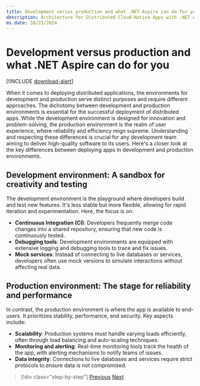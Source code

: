 ```yaml
---
title: Development versus production and what .NET Aspire can do for you
description: Architecture for Distributed Cloud-Native Apps with .NET Aspire & Containers | Development versus production and what .NET Aspire can do for you
ms.date: 10/23/2024
---
```


# Development versus production and what .NET Aspire can do for you

[!INCLUDE [download-alert](../includes/download-alert.md)]

When it comes to deploying distributed applications, the environments for development and production serve distinct purposes and require different approaches. The dichotomy between development and production environments is essential for the successful deployment of distributed apps. While the development environment is designed for innovation and problem-solving, the production environment is the realm of user experience, where reliability and efficiency reign supreme. Understanding and respecting these differences is crucial for any development team aiming to deliver high-quality software to its users. Here's a closer look at the key differences between deploying apps in development and production environments.

## Development environment: A sandbox for creativity and testing

The development environment is the playground where developers build and test new features. It's less stable but more flexible, allowing for rapid iteration and experimentation. Here, the focus is on:

- **Continuous Integration (CI)**: Developers frequently merge code changes into a shared repository, ensuring that new code is continuously tested.
- **Debugging tools**: Development environments are equipped with extensive logging and debugging tools to trace and fix issues.
- **Mock services**: Instead of connecting to live databases or services, developers often use mock versions to simulate interactions without affecting real data.

## Production environment: The stage for reliability and performance

In contrast, the production environment is where the app is available to end-users. It prioritizes stability, performance, and security. Key aspects include:

- **Scalability**: Production systems must handle varying loads efficiently, often through load balancing and auto-scaling techniques.
- **Monitoring and alerting**: Real-time monitoring tools track the health of the app, with alerting mechanisms to notify teams of issues.
- **Data integrity**: Connections to live databases and services require strict protocols to ensure data is not compromised.

>[!div class="step-by-step"]
>[Previous](how-deployment-affects-your-architecture.md)
>[Next](deploy-with-dotnet-aspire.md)
